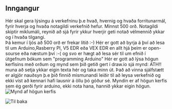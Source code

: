 ## Inngangur
Hér skal gera lýsingu á verkefninu þ.e hvað,  hvernig og  hvaða forritunarmál, fyrir hverja og hvaða notagildi verkefnið hefur. 
Minnst 500 orð. Notagildi skiptir miklumáli, reynið að sjá fyrir ykkur hverjir geti notað vélmennið ykkar og í hvaða tilgangi.  
Þá kemur í ljós að 500 orð er frekar lítið :-) Hér er gott að byrja á því að lesa til um Arduino,Rasberry PI, V5 EDR eða VEX EDR en allt hjá þeim er open-sourse eða næstum því :-(
og svo er hægt að lesa sér til um efnið í útgefnum bókum sem "programming Arduino" Hér er gott að lýsa högun kerfisins með orðum og
mynd sem þið getið gert í draw.io sjá mynd:  ATH!! muna að setja ykkar eigin texta hér og taka minn út. Það að vinna sjálfstætt er algjör nauðsyn þ.e þið finnið mismunandi leiðir til að leysa verkefnið og ekki víst að kennari hafi lausnir á öllu þó góður sé.
Myndin er af högun kerfis sem ég gerði fyrir arduino, ekki nota hana, hannið ykkar eigin högun.
![Mynd af högun kerfis](https://github.com/eirben/rob2b3u/blob/master/skyrsla/img/system.png)

![Til baka](./index)
